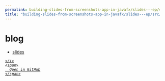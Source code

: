 ```yaml
---
permalink: building-slides-from-screenshots-app-in-javafx/slides---ep/src/test/java/engineer/mathsoftware/blog
title: "building-slides-from-screenshots-app-in-javafx/slides---ep/src/test/java/engineer/mathsoftware/blog"
---
```


# blog
<ul>
  <li>
    <a href="slides">
      slides
    </a>
  </li>
</ul>
<div class="social open-gh-btn my-4">
  <a class="btn btn-github" href="https://github.com/tobiasbriones/blog/tree/main/swe/dev/java/javafx/drawing/productivity/building-slides-from-screenshots-app-in-javafx/slides---ep/src/test/java/engineer/mathsoftware/blog" target="_blank">
    <i class="fab fa-github">
      
    </i>
    <span>
      Open in GitHub
    </span>
  </a>
</div>